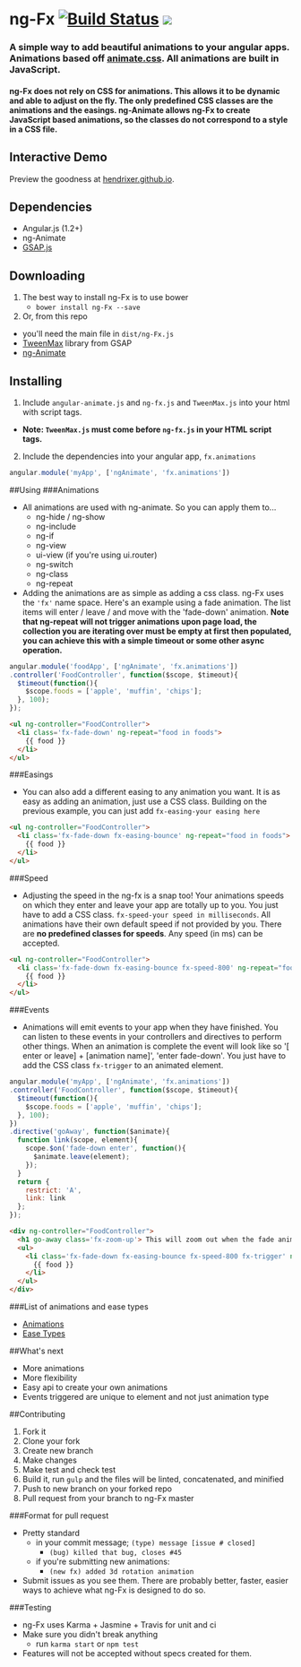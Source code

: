 ng-Fx    [![Build Status](https://travis-ci.org/Hendrixer/ng-Fx.svg?branch=master)](https://travis-ci.org/Hendrixer/ng-Fx)   <img src="http://img.shields.io/badge/Built%20with-Gulp-red.svg" />
===============

### A simple way to add beautiful animations to your angular apps. Animations based off [animate.css](http://daneden.github.io/animate.css/). All animations are built in JavaScript.

#### ng-Fx does not rely on CSS for animations. This allows it to be dynamic and able to adjust on the fly. The only predefined CSS classes are the animations and the easings. ng-Animate allows ng-Fx to create JavaScript based animations, so the classes do not correspond to a style in a CSS file.

## Interactive Demo
Preview the goodness at [hendrixer.github.io](https://hendrixer.github.io/).

## Dependencies
+ Angular.js (1.2+)
+ ng-Animate
+ [GSAP.js](http://www.greensock.com/gsap-js/)

## Downloading
1. The best way to install ng-Fx is to use bower
    + ```bower install ng-Fx --save```
2. Or, from this repo
  + you'll need the main file in ```dist/ng-Fx.js```
  + [TweenMax](https://github.com/greensock/GreenSock-JS/) library from GSAP
  + [ng-Animate](http://google.com)

## Installing
1. Include ```angular-animate.js``` and ```ng-fx.js``` and ```TweenMax.js``` into your html with script tags. 
  + __Note: ```TweenMax.js``` must come before ```ng-fx.js``` in your HTML script tags.__
2. Include the dependencies into your angular app,  ```fx.animations```
```javascript
angular.module('myApp', ['ngAnimate', 'fx.animations'])
```
##Using
###Animations
+ All animations are used with ng-animate. So you can apply them to...
  + ng-hide / ng-show
  + ng-include
  + ng-if
  + ng-view
  + ui-view (if you're using ui.router)
  + ng-switch
  + ng-class
  + ng-repeat
+ Adding the animations are as simple as adding a css class. ng-Fx uses the ```'fx'``` name space. Here's an example using a fade animation. The list items will enter / leave / and move with the 'fade-down' animation. __Note that ng-repeat will not trigger animations upon page load, the collection you are iterating over must be empty at first then populated, you can achieve this with a simple timeout or some other async operation.__

```javascript
angular.module('foodApp', ['ngAnimate', 'fx.animations'])
.controller('FoodController', function($scope, $timeout){
  $timeout(function(){
    $scope.foods = ['apple', 'muffin', 'chips'];
  }, 100);
});
```
``` html
<ul ng-controller="FoodController">
  <li class='fx-fade-down' ng-repeat="food in foods">
    {{ food }}
  </li>
</ul>
```
###Easings
+ You can also add a different easing to any animation you want. It is as easy as adding an animation, just use a CSS class. Building on the previous example, you can just add ```fx-easing-your easing here```
``` html
<ul ng-controller="FoodController">
  <li class='fx-fade-down fx-easing-bounce' ng-repeat="food in foods">
    {{ food }}
  </li>
</ul>
```
###Speed
+ Adjusting the speed in the ng-fx is a snap too! Your animations speeds on which they enter and leave your app are totally up to you. You just have to add a CSS class. ```fx-speed-your speed in milliseconds```. All animations have their own default speed if not provided by you. There are __no predefined classes for speeds__. Any speed (in ms) can be accepted.
``` html
<ul ng-controller="FoodController">
  <li class='fx-fade-down fx-easing-bounce fx-speed-800' ng-repeat="food in foods">
    {{ food }}
  </li>
</ul>
```
###Events
+ Animations will emit events to your app when they have finished. You can listen to these events in your controllers and directives to perform other things. When an animation is complete the event will look like so '[ enter or leave] + [animation name]', 'enter fade-down'. You just have to add the CSS class ```fx-trigger``` to an animated element.
``` javascript
angular.module('myApp', ['ngAnimate', 'fx.animations'])
.controller('FoodController', function($scope, $timeout){
  $timeout(function(){
    $scope.foods = ['apple', 'muffin', 'chips'];
  }, 100);
})
.directive('goAway', function($animate){
  function link(scope, element){
    scope.$on('fade-down enter', function(){
      $animate.leave(element);
    });
  }
  return {
    restrict: 'A',
    link: link
  };
});
```
``` html
<div ng-controller="FoodController">
  <h1 go-away class='fx-zoom-up'> This will zoom out when the fade animation is done</h1>
  <ul>
    <li class='fx-fade-down fx-easing-bounce fx-speed-800 fx-trigger' ng-repeat="food in foods">
      {{ food }}
    </li>
  </ul>
</div>
```
###List of animations and ease types
+ [Animations](https://github.com/Hendrixer/ng-Fx/blob/master/animationList.txt)
+ [Ease Types](https://github.com/Hendrixer/ng-Fx/blob/master/easingList.txt)

##What's next
+ More animations
+ More flexibility
+ Easy api to create your own animations
+ Events triggered are unique to element and not just animation type

##Contributing
1. Fork it
2. Clone your fork
3. Create new branch
4. Make changes
5. Make test and check test
6. Build it, run ```gulp``` and the files will be linted, concatenated, and minified
7. Push to new branch on your forked repo
8. Pull request from your branch to ng-Fx master

###Format for pull request
+ Pretty standard
  + in your commit message; ```(type) message [issue # closed]```
    + ```(bug) killed that bug, closes #45```
  + if you're submitting new animations:
    + ```(new fx) added 3d rotation animation ```
+ Submit issues as you see them. There are probably better, faster, easier ways to achieve what ng-Fx is designed to do so.

###Testing
+ ng-Fx uses Karma + Jasmine + Travis for unit and ci
+ Make sure you didn't break anything
  + run ```karma start``` or ```npm test```
+ Features will not be accepted without specs created for them.
